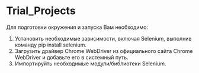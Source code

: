 # Trial_Projects
Для подготовки окружения и запуска Вам необходимо:
1. Установить необходимые зависимости, включая Selenium, выполнив команду pip install selenium.
2. Загрузить драйвер Chrome WebDriver из официального сайта Chrome WebDriver и добавьте его в системный путь.
3. Импортируйть необходимые модули/библиотеки Selenium.
